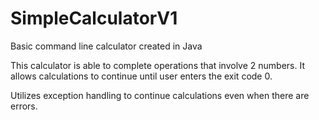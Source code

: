 # SimpleCalculatorV1
Basic command line calculator created in Java

This calculator is able to complete operations that involve 2 numbers.
It allows calculations to continue until user enters the exit code 0.

Utilizes exception handling to continue calculations even when there are errors.
